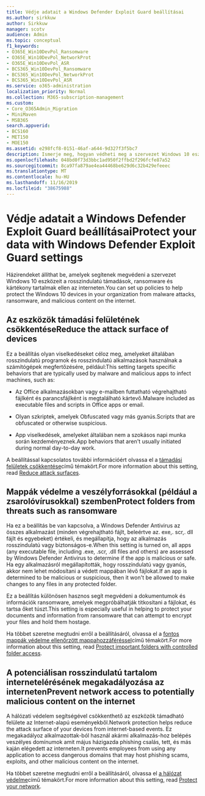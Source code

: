 ```yaml
---
title: Védje adatait a Windows Defender Exploit Guard beállításai
ms.author: sirkkuw
author: Sirkkuw
manager: scotv
audience: Admin
ms.topic: conceptual
f1_keywords:
- O365E_Win10DevPol_Ransomware
- O365E_Win10DevPol_NetworkProt
- O365E_Win10DevPol_ASR
- BCS365_Win10DevPol_Ransomware
- BCS365_Win10DevPol_NetworkProt
- BCS365_Win10DevPol_ASR
ms.service: o365-administration
localization_priority: Normal
ms.collection: M365-subscription-management
ms.custom:
- Core_O365Admin_Migration
- MiniMaven
- MSB365
search.appverid:
- BCS160
- MET150
- MOE150
ms.assetid: e298fcf8-0151-46af-a644-9d327f3f5bc7
description: Ismerje meg, hogyan védheti meg a szervezet Windows 10 eszközeit a rosszindulatú támadások, ransomware és rosszindulatú tartalmak ellen az interneten.
ms.openlocfilehash: 048bd0f73d3bbc1ad950f2ffbd2f296fcfe87a52
ms.sourcegitcommit: 8ca97fa879ae4ea44468be629d6c32b429efeeec
ms.translationtype: MT
ms.contentlocale: hu-HU
ms.lasthandoff: 11/16/2019
ms.locfileid: "38675988"
---
```

# <a name="protect-your-data-with-windows-defender-exploit-guard-settings"></a><span data-ttu-id="22f8a-103">Védje adatait a Windows Defender Exploit Guard beállításai</span><span class="sxs-lookup"><span data-stu-id="22f8a-103">Protect your data with Windows Defender Exploit Guard settings</span></span>

<span data-ttu-id="22f8a-104">Házirendeket állíthat be, amelyek segítenek megvédeni a szervezet Windows 10 eszközeit a rosszindulatú támadások, ransomware és kártékony tartalmak ellen az interneten.</span><span class="sxs-lookup"><span data-stu-id="22f8a-104">You can set up policies to help protect the Windows 10 devices in your organization from malware attacks, ransomware, and malicious content on the internet.</span></span>
  
## <a name="reduce-the-attack-surface-of-devices"></a><span data-ttu-id="22f8a-105">Az eszközök támadási felületének csökkentése</span><span class="sxs-lookup"><span data-stu-id="22f8a-105">Reduce the attack surface of devices</span></span>

<span data-ttu-id="22f8a-106">Ez a beállítás olyan viselkedéseket céloz meg, amelyeket általában rosszindulatú programok és rosszindulatú alkalmazások használnak a számítógépek megfertőzésére, például:</span><span class="sxs-lookup"><span data-stu-id="22f8a-106">This setting targets specific behaviors that are typically used by malware and malicious apps to infect machines, such as:</span></span>
  
- <span data-ttu-id="22f8a-107">Az Office alkalmazásokban vagy e-mailben futtatható végrehajtható fájlként és parancsfájlként is megtalálható kártevő.</span><span class="sxs-lookup"><span data-stu-id="22f8a-107">Malware included as executable files and scripts in Office apps or email.</span></span>
    
- <span data-ttu-id="22f8a-108">Olyan szkriptek, amelyek Obfuscated vagy más gyanús.</span><span class="sxs-lookup"><span data-stu-id="22f8a-108">Scripts that are obfuscated or otherwise suspicious.</span></span>
    
- <span data-ttu-id="22f8a-109">App viselkedések, amelyeket általában nem a szokásos napi munka során kezdeményeznek.</span><span class="sxs-lookup"><span data-stu-id="22f8a-109">App behaviors that aren't usually initiated during normal day-to-day work.</span></span>
    
<span data-ttu-id="22f8a-110">A beállítással kapcsolatos további információért olvassa el a [támadási felületek csökkentése](https://docs.microsoft.com/windows/security/threat-protection/microsoft-defender-atp/exploit-protection)című témakört.</span><span class="sxs-lookup"><span data-stu-id="22f8a-110">For more information about this setting, read [Reduce attack surfaces](https://docs.microsoft.com/windows/security/threat-protection/microsoft-defender-atp/exploit-protection).</span></span>
  
## <a name="protect-folders-from-threats-such-as-ransomware"></a><span data-ttu-id="22f8a-111">Mappák védelme a veszélyforrásokkal (például a zsarolóvírusokkal) szemben</span><span class="sxs-lookup"><span data-stu-id="22f8a-111">Protect folders from threats such as ransomware</span></span>

<span data-ttu-id="22f8a-112">Ha ez a beállítás be van kapcsolva, a Windows Defender Antivirus az összes alkalmazást (minden végrehajtható fájlt, beleértve az. exe,. scr,. dll fájlt és egyebeket) értékeli, és megállapítja, hogy az alkalmazás rosszindulatú vagy biztonságos-e.</span><span class="sxs-lookup"><span data-stu-id="22f8a-112">When this setting is turned on, all apps (any executable file, including .exe, .scr, .dll files and others) are assessed by Windows Defender Antivirus to determine if the app is malicious or safe.</span></span> <span data-ttu-id="22f8a-113">Ha egy alkalmazásról megállapították, hogy rosszindulatú vagy gyanús, akkor nem lehet módosítani a védett mappában lévő fájlokat.</span><span class="sxs-lookup"><span data-stu-id="22f8a-113">If an app is determined to be malicious or suspicious, then it won't be allowed to make changes to any files in any protected folder.</span></span>
  
<span data-ttu-id="22f8a-114">Ez a beállítás különösen hasznos segít megvédeni a dokumentumok és információk ransomware, amelyek megpróbálhatják titkosítani a fájlokat, és tartsa őket túszt.</span><span class="sxs-lookup"><span data-stu-id="22f8a-114">This setting is especially useful in helping to protect your documents and information from ransomware that can attempt to encrypt your files and hold them hostage.</span></span>
  
<span data-ttu-id="22f8a-115">Ha többet szeretne megtudni erről a beállításáról, olvassa el a [fontos mappák védelme ellenőrzött mappahozzáféréssel](https://docs.microsoft.com/configmgr/protect/deploy-use/create-deploy-exploit-guard-policy#bkmk_CFA)című témakört.</span><span class="sxs-lookup"><span data-stu-id="22f8a-115">For more information about this setting, read [Protect important folders with controlled folder access](https://docs.microsoft.com/configmgr/protect/deploy-use/create-deploy-exploit-guard-policy#bkmk_CFA).</span></span>
  
## <a name="prevent-network-access-to-potentially-malicious-content-on-the-internet"></a><span data-ttu-id="22f8a-116">A potenciálisan rosszindulatú tartalom internetelérésének megakadályozása az interneten</span><span class="sxs-lookup"><span data-stu-id="22f8a-116">Prevent network access to potentially malicious content on the internet</span></span>

<span data-ttu-id="22f8a-117">A hálózati védelem segítségével csökkenthető az eszközök támadható felülete az Internet-alapú eseményekből.</span><span class="sxs-lookup"><span data-stu-id="22f8a-117">Network protection helps reduce the attack surface of your devices from internet-based events.</span></span> <span data-ttu-id="22f8a-118">Ez megakadályoz alkalmazottak-ból használ akármi alkalmazás-hoz belépés veszélyes domínumok amit május házigazda phishing csalás, tett, és más kaján elégedett az interneten.</span><span class="sxs-lookup"><span data-stu-id="22f8a-118">It prevents employees from using any application to access dangerous domains that may host phishing scams, exploits, and other malicious content on the internet.</span></span>
  
<span data-ttu-id="22f8a-119">Ha többet szeretne megtudni erről a beállításáról, olvassa el [a hálózat védelme](https://docs.microsoft.com/configmgr/protect/deploy-use/create-deploy-exploit-guard-policy#bkmk_Nwp)című témakört.</span><span class="sxs-lookup"><span data-stu-id="22f8a-119">For more information about this setting, read [Protect your network](https://docs.microsoft.com/configmgr/protect/deploy-use/create-deploy-exploit-guard-policy#bkmk_Nwp).</span></span>
  

